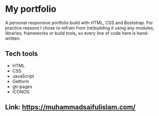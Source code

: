# My portfolio
A personal responsive portfolio build with HTML, CSS and Bootstrap. For practice reasons I chose to refrain from (re)building it using any modules, libraries, frameworks or build tools, so every line of code here is hand-written.
## Tech tools
- HTML
- CSS
- JavaScript
- Getform
- gh-pages
- ICONOS

## Link: https://muhammadsaifulislam.com/